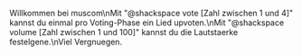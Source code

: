 Willkommen bei muscom\nMit "@shackspace vote [Zahl zwischen 1 und 4]" kannst du einmal pro Voting-Phase ein Lied upvoten.\nMit "@shackspace volume [Zahl zwischen 1 und 100]" kannst du die Lautstaerke festelgene.\nViel Vergnuegen.
